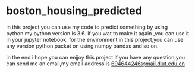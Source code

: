 # boston_housing_predicted
in this project you can use my code to predict something by using python.my python version is 3.6. if you wat to make it again ,you can use it in your jupyter notebook.
for the environment in this project,you can use any version python packet on using numpy pandas and so on.

in the end i hope you can enjjoy this project.if you have any question,you can send me an email,my email address is 694644246@mail.dlut.edu.cn
